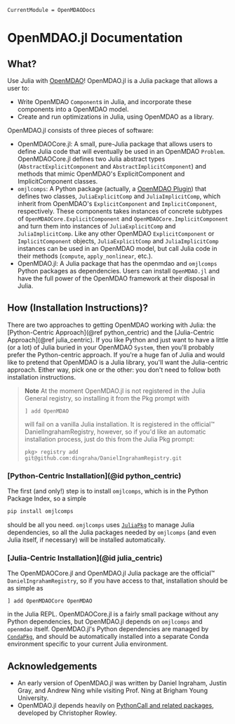 ```@meta
CurrentModule = OpenMDAODocs
```
# OpenMDAO.jl Documentation

## What?
Use Julia with [OpenMDAO](https://openmdao.org/)!
OpenMDAO.jl is a Julia package that allows a user to:

  * Write OpenMDAO `Component`s in Julia, and incorporate these components into a OpenMDAO model.
  * Create and run optimizations in Julia, using OpenMDAO as a library.

OpenMDAO.jl consists of three pieces of software:

  * OpenMDAOCore.jl: A small, pure-Julia package that allows users to define Julia code that will eventually be used in an OpenMDAO `Problem`. OpenMDAOCore.jl defines two Julia abstract types (`AbstractExplicitComponent` and `AbstractImplicitComponent`) and methods that mimic OpenMDAO's ExplicitComponent and ImplicitComponent classes.
  * `omjlcomps`: A Python package (actually, a [OpenMDAO Plugin](https://openmdao.org/newdocs/versions/latest/features/experimental/plugins.html)) that defines two classes, `JuliaExplicitComp` and `JuliaImplicitComp`, which inherit from OpenMDAO's `ExplicitComponent` and `ImplicitComponent`, respectively.
    These components takes instances of concrete subtypes of `OpenMDAOCore.ExplicitComponent` and `OpenMDAOCore.ImplicitComponent` and turn them into instances of `JuliaExplicitComp` and `JuliaImplicitComp`.
    Like any other OpenMDAO `ExplicitComponent` or `ImplicitComponent` objects, `JuliaExplicitComp` and `JuliaImplicitComp` instances can be used in an OpenMDAO model, but call Julia code in their methods (`compute`, `apply_nonlinear`, etc.).
  * OpenMDAO.jl: A Julia package that has the openmdao and `omjlcomps` Python packages as dependencies.
    Users can install `OpenMDAO.jl` and have the full power of the OpenMDAO framework at their disposal in Julia.

## How (Installation Instructions)?
There are two approaches to getting OpenMDAO working with Julia: the [Python-Centric Approach](@ref python_centric) and the [Julia-Centric Approach](@ref julia_centric).
If you like Python and just want to have a little (or a lot) of Julia buried in your OpenMDAO `System`, then you'll probably prefer the Python-centric approach.
If you're a huge fan of Julia and would like to pretend that OpenMDAO is a Julia library, you'll want the Julia-centric approach.
Either way, pick one or the other: you don't need to follow both installation instructions.

> **Note**
> At the moment OpenMDAO.jl is not registered in the Julia General registry, so installing it from the Pkg prompt with 
> ```
> ] add OpenMDAO
> ```
> will fail on a vanilla Julia installation.
> It is registered in the official™ DanielIngrahamRegistry, however, so if you'd like an automatic installation process, just do this from the Julia Pkg prompt:
> ```
> pkg> registry add git@github.com:dingraha/DanielIngrahamRegistry.git
> ```

### [Python-Centric Installation](@id python_centric)
The first (and only!) step is to install `omjlcomps`, which is in the Python Package Index, so a simple

```bash
pip install omjlcomps
```

should be all you need.
`omjlcomps` uses [`JuliaPkg`](https://github.com/cjdoris/PyJuliaPkg) to manage Julia dependencies, so all the Julia packages needed by `omjlcomps` (and even Julia itself, if necessary) will be installed automatically.

### [Julia-Centric Installation](@id julia_centric)
The OpenMDAOCore.jl and OpenMDAO.jl Julia package are the official™ `DanielIngrahamRegistry`, so if you have access to that, installation should be as simple as
```
] add OpenMDAOCore OpenMDAO
```
in the Julia REPL.
OpenMDAOCore.jl is a fairly small package without any Python dependencies, but OpenMDAO.jl depends on `omjlcomps` and `openmdao` itself.
OpenMDAO.jl's Python dependencies are managed by [`CondaPkg`](https://github.com/cjdoris/CondaPkg.jl), and should be automatically installed into a separate Conda environment specific to your current Julia environment.

## Acknowledgements
* An early version of OpenMDAO.jl was written by Daniel Ingraham, Justin Gray, and Andrew Ning while visiting Prof. Ning at Brigham Young University.
* OpenMDAO.jl depends heavily on [PythonCall and related packages](https://github.com/cjdoris/PythonCall.jl), developed by Christopher Rowley.
